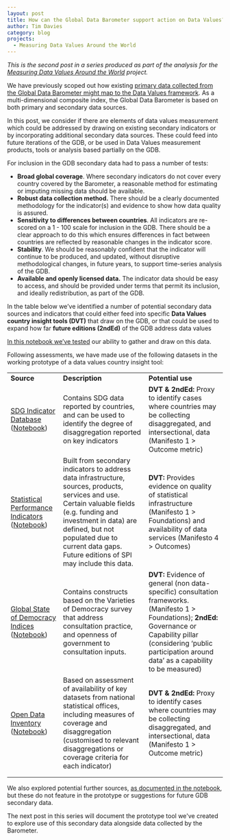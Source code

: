 ```yaml
---
layout: post
title: How can the Global Data Barometer support action on Data Values?
author: Tim Davies
category: blog
projects:
  - Measuring Data Values Around the World
---
```


*This is the second post in a series produced as part of the analysis for the [Measuring Data Values Around the World](https://connectedbydata.org/projects/2023-measuring-data-values) project.*

We have previously scoped out how existing [primary data collected from the Global Data Barometer might map to the Data Values framework](https://connectedbydata.org/blog/2023/06/03/what-can-barometer-tell-data-values). As a multi-dimensional composite index, the Global Data Barometer is based on both primary and secondary data sources. 

In this post, we consider if there are elements of data values measurement which could be addressed by drawing on existing secondary indicators or by incorporating additional secondary data sources. These could feed into future iterations of the GDB, or be used in Data Values measurement products, tools or analysis based partially on the GDB. 

<!--more-->

For inclusion in the GDB secondary data had to pass a number of tests:

* **Broad global coverage**. Where secondary indicators do not cover every country covered by the Barometer, a reasonable method for estimating or imputing missing data should be available. 
* **Robust data collection method.** There should be a clearly documented methodology for the indicator(s) and evidence to show how data quality is assured.
* **Sensitivity to differences between countries**. All indicators are re-scored on a 1 - 100 scale for inclusion in the GDB. There should be a clear approach to do this which ensures differences in fact between countries are reflected by reasonable changes in the indicator score. 
* **Stability**. We should be reasonably confident that the indicator will continue to be produced, and updated, without disruptive methodological changes, in future years, to support time-series analysis of the GDB. 
* **Available and openly licensed data.** The indicator data should be easy to access, and should be provided under terms that permit its inclusion, and ideally redistribution, as part of the GDB. 

In the table below we’ve identified a number of potential secondary data sources and indicators that could either feed into specific **Data Values** **country insight tools (DVT)** that draw on the GDB, or that could be used to expand how far **future editions (2ndEd)** of the GDB address data values  

[In this notebook we’ve tested](https://colab.research.google.com/drive/1LZWHzEPnFjho6Am-td0MYLWKwBcBWNiq) our ability to gather and draw on this data.

Following assessments, we have made use of the following datasets in the working prototype of a data values country insight tool:

<table>
  <tr>
   <td><strong>Source</strong>
   </td>
   <td><strong>Description</strong>
   </td>
   <td><strong>Potential use</strong>
   </td>
  </tr>
  <tr>
   <td><a href="https://unstats.un.org/sdgs/dataportal">SDG Indicator Database</a> (<a href="https://colab.research.google.com/drive/1LZWHzEPnFjho6Am-td0MYLWKwBcBWNiq#scrollTo=y0N7En6Q9gVx&line=15&uniqifier=1">Notebook</a>)
   </td>
   <td>Contains SDG data reported by countries, and can be used to identify the degree of disaggregation reported on key indicators
   </td>
   <td><strong>DVT & 2ndEd: </strong>Proxy to identify cases where countries may be collecting disaggregated, and intersectional, data (Manifesto 1 > Outcome metric) 
   </td>
  </tr>
  <tr>
   <td><a href="https://www.worldbank.org/en/programs/statistical-performance-indicators/Framework">Statistical Performance Indicators</a> (<a href="https://colab.research.google.com/drive/1LZWHzEPnFjho6Am-td0MYLWKwBcBWNiq#scrollTo=Uj8rfFEitjTp">Notebook</a>)
   </td>
   <td>Built from secondary indicators to address data infrastructure, sources, products, services and use. Certain valuable fields (e.g. funding and investment in data) are defined, but not populated due to current data gaps. Future editions of SPI may include this data.
   </td>
   <td><strong>DVT: </strong>Provides evidence on quality of statistical infrastructure (Manifesto 1 > Foundations) and availability of data services (Manifesto 4 > Outcomes)
   </td>
  </tr>
  <tr>
   <td><a href="https://www.idea.int/data-tools/tools/global-state-democracy-indices">Global State of Democracy Indices</a> (<a href="https://colab.research.google.com/drive/1LZWHzEPnFjho6Am-td0MYLWKwBcBWNiq#scrollTo=O4HLeUKjo2pC">Notebook</a>)
   </td>
   <td>Contains constructs based on the Varieties of Democracy survey that address consultation practice, and openness of government to consultation inputs.
   </td>
   <td><strong>DVT:</strong> Evidence of general (non data-specific) consultation frameworks. (Manifesto 1 > Foundations); <strong>2ndEd: </strong>Governance or Capability pillar (considering ‘public participation around data’ as a capability to be measured) 
   </td>
  </tr>
  <tr>
   <td><a href="https://odin.opendatawatch.com/">Open Data Inventory</a> (<a href="https://colab.research.google.com/drive/1LZWHzEPnFjho6Am-td0MYLWKwBcBWNiq#scrollTo=82nXI2O_wPuj&line=1&uniqifier=1">Notebook</a>)
   </td>
   <td>Based on assessment of availability of key datasets from national statistical offices, including measures of coverage and disaggregation (customised to relevant disaggregations or coverage criteria for each indicator)
   </td>
   <td><strong>DVT & 2ndEd: </strong>Proxy to identify cases where countries may be collecting disaggregated, and intersectional, data (Manifesto 1 > Outcome metric) <strong> </strong>
   </td>
  </tr>
  <tr>
   <td>
   </td>
   <td>
   </td>
   <td>
   </td>
  </tr>
  <tr>
   <td>
   </td>
   <td>
   </td>
   <td>
   </td>
  </tr>
</table>

We also explored potential further sources, [as documented in the notebook](https://colab.research.google.com/drive/1LZWHzEPnFjho6Am-td0MYLWKwBcBWNiq), but these do not feature in the prototype or suggestions for future GDB secondary data.

The next post in this series will document the prototype tool we've created to explore use of this secondary data alongside data collected by the Barometer. 